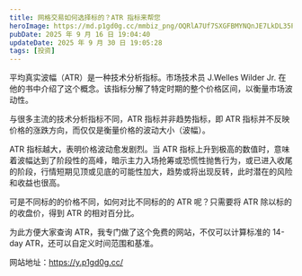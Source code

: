 ```yaml
---
title: 网格交易如何选择标的？ATR 指标来帮您
heroImage: https://md.p1gd0g.cc/mmbiz_png/OQRlA7Uf7SXGFBMYNQnJE7LkDL35PIcnnEibSlzoewmyvCBeYAACl3lGP2BEJ86aT0J66PnTiapNMkiatYQS3uLQg/0?from=appmsg
pubDate: 2025 年 9 月 16 日 19:04:40
updateDate: 2025 年 9 月 30 日 19:05:28
tags: [投资]
---
```


平均真实波幅（ATR）是一种技术分析指标。市场技术员 J.Welles Wilder Jr. 在他的书中介绍了这个概念。该指标分解了特定时期的整个价格区间，以衡量市场波动性。

与很多主流的技术分析指标不同，ATR 指标并非趋势指标，即 ATR 指标并不反映价格的涨跌方向，而仅仅是衡量价格的波动大小（波幅）。

ATR 指标越大，表明价格波动愈发剧烈。当 ATR 指标上升到极高的数值时，意味着波幅达到了阶段性的高峰，暗示主力入场抢筹或恐慌性抛售行为，或已进入收尾的阶段，行情短期见顶或见底的可能性加大，趋势或将出现反转，此时潜在的风险和收益也很高。

可是不同标的的价格不同，如何对比不同标的的 ATR 呢？只需要将 ATR 除以标的的收盘价，得到 ATR 的相对百分比。

为此方便大家查询 ATR，我专门做了这个免费的网站，不仅可以计算标准的 14-day ATR，还可以自定义时间范围和基准。

网站地址：https://y.p1gd0g.cc/